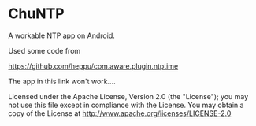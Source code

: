 # ChuNTP

A workable NTP app on Android.

Used some code from

https://github.com/heppu/com.aware.plugin.ntptime

The app in this link won't work....

Licensed under the Apache License, Version 2.0 (the "License"); you may not use this file except in compliance with the License. You may obtain a copy of the License at http://www.apache.org/licenses/LICENSE-2.0

